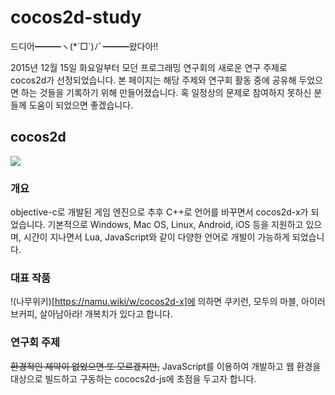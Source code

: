 # cocos2d-study

드디어━━━ヽ(*´□`)ﾉﾞ━━━왔다아!!

2015년 12월 15일 화요일부터 모던 프로그래밍 연구회의 새로운 연구 주제로 cocos2d가 선정되었습니다. 본 페이지는 해당 주제와 연구회 활동 중에 공유해 두었으면 하는 것들을 기록하기 위해 만들어졌습니다. 혹 일정상의 문제로 참여하지 못하신 분들께 도움이 되었으면 좋겠습니다.

## cocos2d

![](http://4.bp.blogspot.com/-qZ4_kbfmGs4/UoPY6cTdWYI/AAAAAAAAWUk/QtHaFOGGCX0/s1600/cocos2d-html5.png)

### 개요

objective-c로 개발된 게임 엔진으로 추후 C++로 언어를 바꾸면서 cocos2d-x가 되었습니다. 기본적으로 Windows, Mac OS, Linux, Android, iOS 등을 지원하고 있으며, 시간이 지나면서 Lua, JavaScript와 같이 다양한 언어로 개발이 가능하게 되었습니다.

### 대표 작품

!(나무위키)[https://namu.wiki/w/cocos2d-x]에 의하면 쿠키런, 모두의 마블, 아이러브커피, 살아남아라! 개복치가 있다고 합니다.

### 연구회 주제

~~환경적인 제약이 없었으면 또 모르겠지만,~~ JavaScript를 이용하여 개발하고 웹 환경을 대상으로 빌드하고 구동하는 cococs2d-js에 초점을 두고자 합니다.
